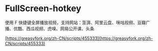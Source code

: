 # FullScreen-hotkey

使用 F 快捷键全屏播放视频，支持网站：澎湃、阿里云盘、咪咕视频、豆瓣广播、优酷、西瓜视频、虎嗅、网易公开课、头条

[https://greasyfork.org/zh-CN/scripts/455333](https://greasyfork.org/zh-CN/scripts/455333)
